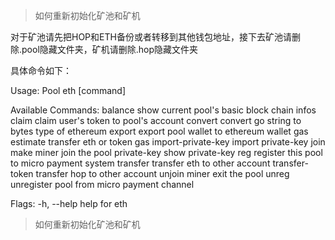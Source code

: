 > 如何重新初始化矿池和矿机

对于矿池请先把HOP和ETH备份或者转移到其他钱包地址，接下去矿池请删除.pool隐藏文件夹，矿机请删除.hop隐藏文件夹

具体命令如下：

Usage:
  Pool eth [command]

Available Commands:
  balance            show current pool's basic block chain infos
  claim              claim user's token to pool's account
  convert            convert go string to bytes type of ethereum
  export             export pool wallet to ethereum wallet
  gas                estimate transfer eth or token gas
  import-private-key import private-key
  join               make miner join the pool
  private-key        show private-key
  reg                register this pool to micro payment system
  transfer           transfer eth to other account
  transfer-token     transfer hop to other account
  unjoin             miner exit the pool
  unreg              unregister pool from micro payment channel

Flags:
  -h, --help   help for eth

> 如何重新初始化矿池和矿机